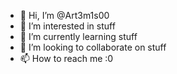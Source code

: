 - 👋 Hi, I’m @Art3m1s00
- 👀 I’m interested in stuff
- 🌱 I’m currently learning stuff
- 💞️ I’m looking to collaborate on stuff
- 📫 How to reach me :0

<!---
Art3m1s00/Art3m1s00 is a ✨ special ✨ repository because its `README.md` (this file) appears on your GitHub profile.
You can click the Preview link to take a look at your changes.
--->
